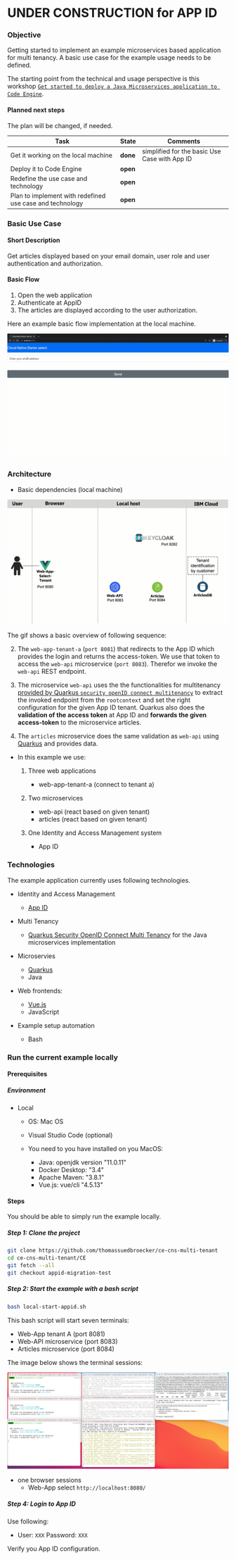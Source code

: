 # UNDER CONSTRUCTION for APP ID

### Objective

Getting started to implement an example microservices based application for multi tenancy. A basic use case for the example usage needs to be defined. 

The starting point from the technical and usage perspective is this workshop [`Get started to deploy a Java Microservices application to Code Engine`](https://suedbroecker.net/2021/05/28/new-hands-on-workshop-get-started-to-deploy-a-java-microservices-application-to-code-engine/).

#### Planned next steps

The plan will be changed, if needed.

| Task | State | Comments|
| --- | --- | --- |
|Get it working on the local machine | **done** | simplified for the basic Use Case with App ID |
| Deploy it to Code Engine | **open** |   |
| Redefine the use case and technology | **open** |   |
| Plan to implement with redefined use case and technology | **open** |   |

### Basic Use Case

#### Short Description 

Get articles displayed based on your email domain, user role and user authentication and authorization.

#### Basic Flow

1. Open the web application
2. Authenticate at AppID
3. The articles are displayed according to the user authorization.

Here an example basic flow implementation at the local machine.

![](images/very-basic-mulit-tenant.gif)

### Architecture

* Basic dependencies (local machine)

![](images/very-basic-mulit-tenant-diagram.gif)

The gif shows a basic overview of following sequence:

2. The `web-app-tenant-a` (`port 8081`) that redirects to the App ID which provides the login and returns the access-token. We use that token to access the `web-api` microservice (`port 8083`). Therefor we invoke the `web-api` REST endpoint.

3. The microservice `web-api` uses the the functionalities for multitenancy [provided by Quarkus `security openID connect multitenancy`](https://quarkus.io/guides/security-openid-connect-multitenancy) to extract the invoked endpoint from the `rootcontext` and set the right configuration for the given App ID tenant. Quarkus also does the **validation of the access token** at App ID and **forwards the given access-token** to the microservice articles.

4. The `articles` microservice does the same validation as `web-api` using [Quarkus](https://quarkus.io/guides/security-openid-connect-multitenancy) and provides data.


* In this example we use:

    1. Three web applications

         * web-app-tenant-a (connect to tenant a)

    2. Two microservices

        * web-api (react based on given tenant)
        * articles (react based on given tenant)

    3. One Identity and Access Management system

        * App ID
  

### Technologies

The example application currently uses following technologies.

* Identity and Access Management

    * [App ID](https://cloud.ibm.com/docs/appid?topic=appid-getting-started&interface=ui)

* Multi Tenancy
 
    * [Quarkus Security OpenID Connect Multi Tenancy](https://quarkus.io/guides/security-openid-connect-multitenancy) for the Java microservices implementation

* Microservies

    * [Quarkus](https://quarkus.io)
    * Java

* Web frontends:

    * [Vue.js](https://vuejs.org)
    * JavaScript

* Example setup automation

    * Bash


### Run the current example locally

#### Prerequisites

##### Environment

* Local

    * OS: Mac OS
    * Visual Studio Code (optional)

    * You need to you have installed on you MacOS:

        * Java: openjdk version "11.0.11"
        * Docker Desktop: "3.4"
        * Apache Maven: "3.8.1"
        * Vue.js: vue/cli "4.5.13"

#### Steps

You should be able to simply run the example locally.

##### Step 1: Clone the project

```sh
git clone https://github.com/thomassuedbroecker/ce-cns-multi-tenant
cd ce-cns-multi-tenant/CE
git fetch --all
git checkout appid-migration-test
```

##### Step 2: Start the example with a bash script

```sh
bash local-start-appid.sh
```

This bash script will start seven terminals:
 
* Web-App tenant A (port 8081)
* Web-API microservice (port 8083)
* Articles microservice (port 8084)

The image below shows the terminal sessions:

![](images/local-example.png)

* one browser sessions
    * Web-App select `http://localhost:8080/` 

##### Step 4: Login to App ID

  Use following:

  - User: `XXX` Password: `XXX`


Verify you App ID configuration.


